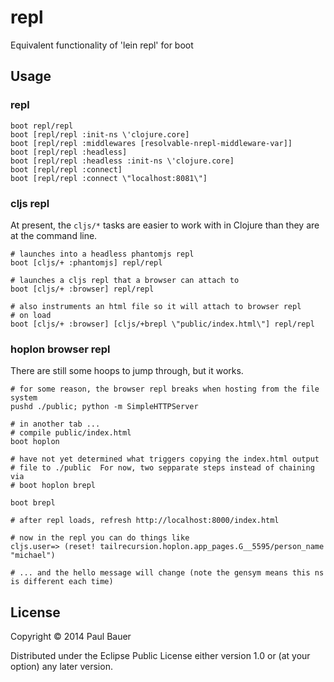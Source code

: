 # repl

Equivalent functionality of 'lein repl' for boot

## Usage

### repl

```
boot repl/repl
boot [repl/repl :init-ns \'clojure.core]
boot [repl/repl :middlewares [resolvable-nrepl-middleware-var]]
boot [repl/repl :headless]
boot [repl/repl :headless :init-ns \'clojure.core]
boot [repl/repl :connect]
boot [repl/repl :connect \"localhost:8081\"]
```

### cljs repl
At present, the `cljs/*` tasks are easier to work with in Clojure than they are at the command line.

```
# launches into a headless phantomjs repl
boot [cljs/+ :phantomjs] repl/repl

# launches a cljs repl that a browser can attach to
boot [cljs/+ :browser] repl/repl

# also instruments an html file so it will attach to browser repl
# on load
boot [cljs/+ :browser] [cljs/+brepl \"public/index.html\"] repl/repl
```

### hoplon browser repl

There are still some hoops to jump through, but it works.

```
# for some reason, the browser repl breaks when hosting from the file system
pushd ./public; python -m SimpleHTTPServer

# in another tab ...
# compile public/index.html
boot hoplon

# have not yet determined what triggers copying the index.html output
# file to ./public  For now, two sepparate steps instead of chaining via
# boot hoplon brepl

boot brepl

# after repl loads, refresh http://localhost:8000/index.html

# now in the repl you can do things like
cljs.user=> (reset! tailrecursion.hoplon.app_pages.G__5595/person_name "michael")

# ... and the hello message will change (note the gensym means this ns is different each time)
```

## License

Copyright © 2014 Paul Bauer

Distributed under the Eclipse Public License either version 1.0 or (at
your option) any later version.
